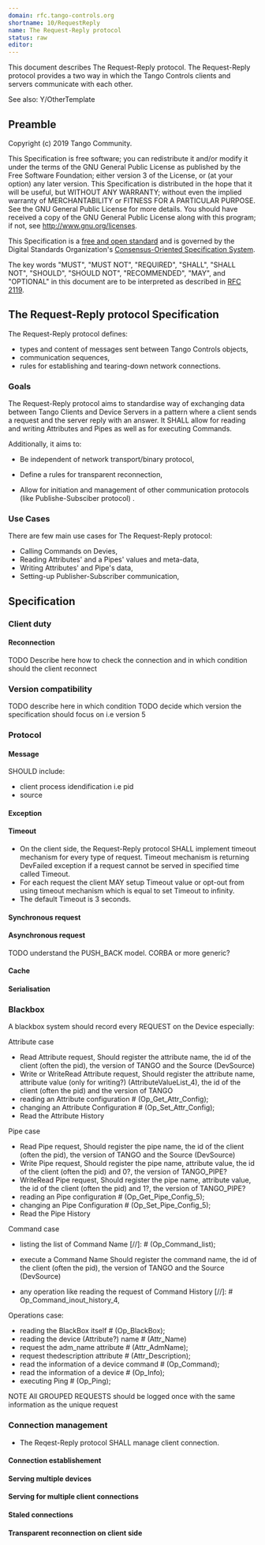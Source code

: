 ```yaml
---
domain: rfc.tango-controls.org
shortname: 10/RequestReply
name: The Request-Reply protocol
status: raw
editor: 
---
```


This document describes The Request-Reply protocol. The Request-Reply protocol provides a two way in which the Tango 
Controls clients and servers communicate with each other.

See also: Y/OtherTemplate

## Preamble

Copyright (c) 2019 Tango Community.

This Specification is free software; you can redistribute it and/or modify it under the terms of the GNU General Public 
License as published by the Free Software Foundation; either version 3 of the License, or (at your option) any later 
version. This Specification is distributed in the hope that it will be useful, but WITHOUT ANY WARRANTY;
without even the implied warranty of MERCHANTABILITY or FITNESS FOR A PARTICULAR PURPOSE. See the GNU General Public 
License for more details. You should have received a copy of the GNU General Public License along with this program; 
if not, see <http://www.gnu.org/licenses>.

This Specification is a [free and open standard](http://www.digistan.org/open-standard:definition) and is governed by 
the Digital Standards Organization's [Consensus-Oriented Specification System](http://www.digistan.org/spec:1/COSS).

The key words "MUST", "MUST NOT", "REQUIRED", "SHALL", "SHALL NOT", "SHOULD", "SHOULD NOT", "RECOMMENDED", "MAY", 
and "OPTIONAL" in this document are to be interpreted as described in [RFC 2119](http://tools.ietf.org/html/rfc2119).

## The Request-Reply protocol Specification

The Request-Reply protocol defines:
* types and content of messages sent between Tango Controls objects,
* communication sequences,
* rules for establishing and tearing-down network connections.

### Goals

The Request-Reply protocol aims to standardise way of exchanging data between Tango Clients and Device Servers in 
a pattern where a client sends a request and the server reply with an answer. It SHALL allow for reading and writing 
Attributes and Pipes as well as for executing Commands.

Additionally, it aims to:

* Be independent of network transport/binary protocol,

* Define a rules for transparent reconnection,

* Allow for initiation and management of other communication protocols (like Publishe-Subsciber protocol) .

### Use Cases

There are few main use cases for The Request-Reply protocol:

* Calling Commands on Devies,
* Reading Attributes' and a Pipes' values and meta-data,
* Writing Attributes' and Pipe's data,
* Setting-up Publisher-Subscriber communication,

## Specification

### Client duty
#### Reconnection
TODO Describe here how to check the connection and in which condition should the client reconnect

### Version compatibility
TODO describe here in which condition
TODO decide which version the specification should focus on i.e version 5

### Protocol
#### Message
SHOULD include:
* client process idendification i.e pid
* source

#### Exception

#### Timeout

* On the client side, the Request-Reply protocol SHALL implement timeout mechanism for every type of request. Timeout mechanism is returning DevFailed exception if a request cannot be served in specified time called Timeout.
* For each request the client MAY setup Timeout value or opt-out from using timeout mechanism which is equal to set Timeout to infinity.
* The default Timeout is 3 seconds.

#### Synchronous request
#### Asynchronous request
TODO understand the PUSH_BACK model. CORBA or more generic?

#### Cache

#### Serialisation

### Blackbox
A blackbox system should record every REQUEST on the Device especially:

Attribute case
* Read Attribute request,
  Should register the attribute name, the id of the client (often the pid), the version of TANGO and the Source (DevSource)
* Write or WriteRead Attribute request,
  Should register the attribute name, attribute value (only for writing?) (AttributeValueList_4), the id of the client (often the pid) and the version of TANGO
* reading an Attribute configuration # (Op_Get_Attr_Config);
* changing an Attribute Configuration # (Op_Set_Attr_Config);
* Read the Attribute History 

Pipe case
* Read Pipe request,
  Should register the pipe name, the id of the client (often the pid), the version of TANGO and the Source (DevSource)
* Write Pipe request,
  Should register the pipe name, attribute value, the id of the client (often the pid) and 0?, the version of TANGO_PIPE? 
* WriteRead Pipe request,
  Should register the pipe name, attribute value, the id of the client (often the pid) and 1?, the version of TANGO_PIPE? 
* reading an Pipe configuration # (Op_Get_Pipe_Config_5);
* changing an Pipe Configuration # (Op_Set_Pipe_Config_5);
* Read the Pipe History 

Command case
* listing the list of Command Name [//]: #  (Op_Command_list);
* execute a Command Name
Should register the command name, the id of the client (often the pid), the version of TANGO and the Source (DevSource)

* any operation like reading the request of Command History [//]: #   Op_Command_inout_history_4,

Operations case:
* reading the BlackBox itself #  (Op_BlackBox);
* reading the device (Attribute?) name # (Attr_Name)
* request the adm_name attribute # (Attr_AdmName);
* request thedescription attribute # (Attr_Description);
* read the information of a device command  # (Op_Command);
* read the information of a device # (Op_Info);
* executing Ping # (Op_Ping);


NOTE All GROUPED REQUESTS should be logged once with the same information as the unique request

### Connection management

* The Reqest-Reply protocol SHALL manage client connection.

#### Connection establishement

#### Serving multiple devices 

#### Serving for multiple client connections

#### Staled connections

#### Transparent reconnection on client side
